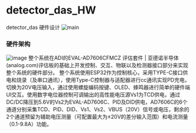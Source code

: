 # detector_das_HW
detector_das 硬件设计
![main](https://github.com/sunduoze/detector_das_HW/assets/10105111/8184c166-6098-4a4d-a5ee-98370dadf463)

### 硬件架构
![image](https://github.com/sunduoze/detector_das_HW/assets/10105111/28328ea6-011d-45d7-a304-4205b7205af9)
整个系统在ADI的EVAL-AD7606CFMCZ 评估套件 | 亚德诺半导体 (analog.com)评估板的基础上开发控制、交互、物联以及检测器接口部分来实现整个系统的硬件部分。
整个系统使用ESP32作为控制核心，采用TYPE-C接口供电和烧录（及串口通讯），使用Type-C控制器与适配器进行cc通讯实现PD充电，切换为20V电压输入，通过使用螺旋编码按键、OLED、蜂鸣器进行简单的硬件端UI交互。使用数字电位器控制可调输出的高性能电压源Vs1为TCD供电，通过DC/DC降压到5.6V的Vs2为EVAL-AD7606C、PID及DID供电，AD7606C的6个通道分别采集TCD、PID、DID、Vs1、Vs2、VBUS（20V）信号或电压，剩余的2个通道预留为辅助电压测量（可配置最大为±20V的差分输入范围）和电流测量（0.1-9.8A）功能。
